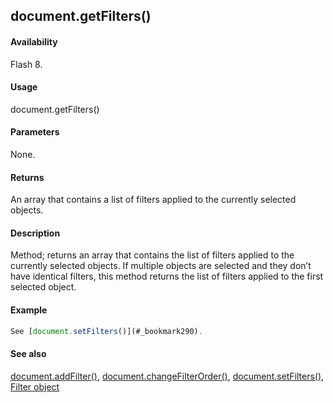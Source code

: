 ## document.getFilters()

#### Availability

Flash 8.

#### Usage

document.getFilters()

#### Parameters

None.

#### Returns

An array that contains a list of filters applied to the currently selected objects.

#### Description

Method; returns an array that contains the list of filters applied to the currently selected objects. If multiple objects are selected and they don’t have identical filters, this method returns the list of filters applied to the first selected object.

#### Example

```javascript
See [document.setFilters()](#_bookmark290).

```
#### See also

[document.addFilter()](#_bookmark121), [document.changeFilterOrder()](#_bookmark149), [document.setFilters()](#_bookmark290), [Filter object](#_bookmark425)
